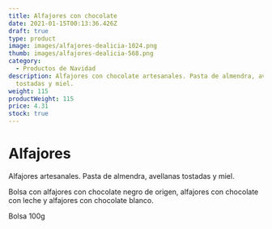 ```yaml
---
title: Alfajores con chocolate
date: 2021-01-15T00:13:36.426Z
draft: true
type: product
image: images/alfajores-dealicia-1024.png
thumb: images/alfajores-dealicia-568.png
category:
  - Productos de Navidad
description: Alfajores con chocolate artesanales. Pasta de almendra, avellanas
  tostadas y miel.
weight: 115
productWeight: 115
price: 4.31
stock: true
---
```

# Alfajores

Alfajores artesanales. Pasta de almendra, avellanas tostadas y miel.

Bolsa con alfajores con chocolate negro de origen, alfajores con chocolate con leche y alfajores con chocolate blanco. 

Bolsa 100g